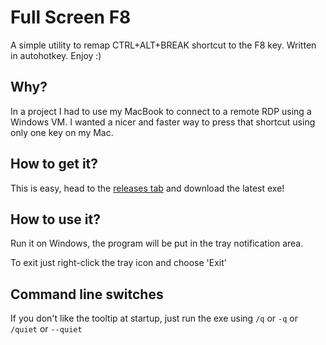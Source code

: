 # Full Screen F8

A simple utility to remap CTRL+ALT+BREAK shortcut to the F8 key. Written in autohotkey. Enjoy :)

## Why?
In a project I had to use my MacBook to connect to a remote RDP using a Windows VM.
I wanted a nicer and faster way to press that shortcut using only one key on my Mac.

## How to get it?
This is easy, head to the [releases tab](https://github.com/giordanocardillo/fullscreen-f8/releases/latest) and download the latest exe!


## How to use it?

Run it on Windows, the program will be put in the tray notification area.

To exit just right-click the tray icon and choose 'Exit'

## Command line switches

If you don't like the tooltip at startup, just run the exe using `/q` or `-q` or `/quiet` or `--quiet`
